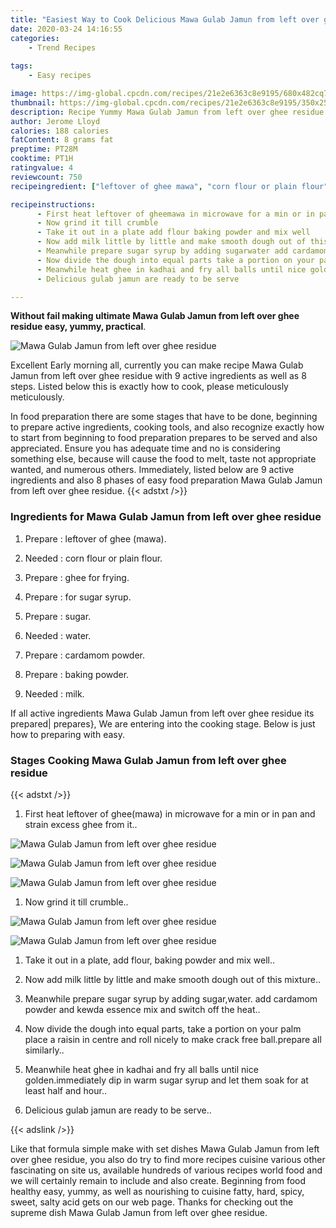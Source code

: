 ```yaml
---
title: "Easiest Way to Cook Delicious Mawa Gulab Jamun from left over ghee residue"
date: 2020-03-24 14:16:55
categories:
    - Trend Recipes
    
tags:
    - Easy recipes

image: https://img-global.cpcdn.com/recipes/21e2e6363c8e9195/680x482cq70/mawa-gulab-jamun-from-left-over-ghee-residue-recipe-main-photo.jpg
thumbnail: https://img-global.cpcdn.com/recipes/21e2e6363c8e9195/350x250cq70/mawa-gulab-jamun-from-left-over-ghee-residue-recipe-main-photo.jpg
description: Recipe Yummy Mawa Gulab Jamun from left over ghee residue with 9 ingredients and 8 stages of easy cooking.
author: Jerome Lloyd
calories: 188 calories
fatContent: 8 grams fat
preptime: PT28M
cooktime: PT1H
ratingvalue: 4
reviewcount: 750
recipeingredient: ["leftover of ghee mawa", "corn flour or plain flour", "ghee for frying", "for sugar syrup", "sugar", "water", "cardamom powder", "baking powder", "milk"]

recipeinstructions: 
      - First heat leftover of gheemawa in microwave for a min or in pan and strain excess ghee from it 
      - Now grind it till crumble 
      - Take it out in a plate add flour baking powder and mix well 
      - Now add milk little by little and make smooth dough out of this mixture 
      - Meanwhile prepare sugar syrup by adding sugarwater add cardamom powder and kewda essence mix and switch off the heat 
      - Now divide the dough into equal parts take a portion on your palm place a raisin in centre and roll nicely to make crack free ballprepare all similarly 
      - Meanwhile heat ghee in kadhai and fry all balls until nice goldenimmediately dip in warm sugar syrup and let them soak for at least half and hour 
      - Delicious gulab jamun are ready to be serve

---
```




**Without fail making ultimate Mawa Gulab Jamun from left over ghee residue easy, yummy, practical**. 


![Mawa Gulab Jamun from left over ghee residue](https://img-global.cpcdn.com/recipes/21e2e6363c8e9195/680x482cq70/mawa-gulab-jamun-from-left-over-ghee-residue-recipe-main-photo.jpg "Mawa Gulab Jamun from left over ghee residue")




Excellent Early morning all, currently you can make recipe Mawa Gulab Jamun from left over ghee residue with 9 active ingredients as well as 8 steps. Listed below this is exactly how to cook, please meticulously meticulously.

In food preparation there are some stages that have to be done, beginning to prepare active ingredients, cooking tools, and also recognize exactly how to start from beginning to food preparation prepares to be served and also appreciated. Ensure you has adequate time and no is considering something else, because will cause the food to melt, taste not appropriate wanted, and numerous others. Immediately, listed below are 9 active ingredients and also 8 phases of easy food preparation Mawa Gulab Jamun from left over ghee residue.
{{< adstxt />}}

### Ingredients for Mawa Gulab Jamun from left over ghee residue


1. Prepare  : leftover of ghee (mawa).

1. Needed  : corn flour or plain flour.

1. Prepare  : ghee for frying.

1. Prepare  : for sugar syrup.

1. Prepare  : sugar.

1. Needed  : water.

1. Prepare  : cardamom powder.

1. Prepare  : baking powder.

1. Needed  : milk.



If all active ingredients Mawa Gulab Jamun from left over ghee residue its prepared| prepares}, We are entering into the cooking stage. Below is just how to preparing with easy.

### Stages Cooking Mawa Gulab Jamun from left over ghee residue

{{< adstxt />}}


1. First heat leftover of ghee(mawa) in microwave for a min or in pan and strain excess ghee from it..



![Mawa Gulab Jamun from left over ghee residue](https://img-global.cpcdn.com/steps/947b51085cd6ed47/160x128cq70/mawa-gulab-jamun-from-left-over-ghee-residue-recipe-step-1-photo.jpg" "Mawa Gulab Jamun from left over ghee residue")

![Mawa Gulab Jamun from left over ghee residue](https://img-global.cpcdn.com/steps/b44d661dec1d0111/160x128cq70/mawa-gulab-jamun-from-left-over-ghee-residue-recipe-step-1-photo.jpg" "Mawa Gulab Jamun from left over ghee residue")

![Mawa Gulab Jamun from left over ghee residue](https://img-global.cpcdn.com/steps/8c25690d780ee647/160x128cq70/mawa-gulab-jamun-from-left-over-ghee-residue-recipe-step-1-photo.jpg" "Mawa Gulab Jamun from left over ghee residue")



1. Now grind it till crumble..



![Mawa Gulab Jamun from left over ghee residue](https://img-global.cpcdn.com/steps/ea81d05b42e167b3/160x128cq70/mawa-gulab-jamun-from-left-over-ghee-residue-recipe-step-2-photo.jpg" "Mawa Gulab Jamun from left over ghee residue")

![Mawa Gulab Jamun from left over ghee residue](https://img-global.cpcdn.com/steps/3b2f48a7387fbbdd/160x128cq70/mawa-gulab-jamun-from-left-over-ghee-residue-recipe-step-2-photo.jpg" "Mawa Gulab Jamun from left over ghee residue")



1. Take it out in a plate, add flour, baking powder and mix well..



1. Now add milk little by little and make smooth dough out of this mixture..



1. Meanwhile prepare sugar syrup by adding sugar,water. add cardamom powder and kewda essence mix and switch off the heat..



1. Now divide the dough into equal parts, take a portion on your palm place a raisin in centre and roll nicely to make crack free ball.prepare all similarly..



1. Meanwhile heat ghee in kadhai and fry all balls until nice golden.immediately dip in warm sugar syrup and let them soak for at least half and hour..



1. Delicious gulab jamun are ready to be serve..





{{< adslink />}}

Like that formula simple make with set dishes Mawa Gulab Jamun from left over ghee residue, you also do try to find more recipes cuisine various other fascinating on site us, available hundreds of various recipes world food and we will certainly remain to include and also create. Beginning from food healthy easy, yummy, as well as nourishing to cuisine fatty, hard, spicy, sweet, salty acid gets on our web page. Thanks for checking out the supreme dish Mawa Gulab Jamun from left over ghee residue.
